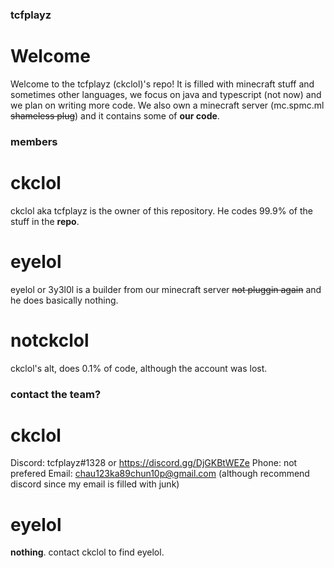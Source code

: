 ### tcfplayz
# Welcome 
Welcome to the tcfplayz (ckclol)'s repo!
It is filled with minecraft stuff and sometimes other languages, we focus on java and typescript (not now) and we plan on writing more code.
We also own a minecraft server (mc.spmc.ml ~~shameless plug~~) and it contains some of **our code**.

### members
# ckclol
ckclol aka tcfplayz is the owner of this repository. He codes 99.9% of the stuff in the **repo**.
# eyelol
eyelol or 3y3l0l is a builder from our minecraft server ~~not pluggin again~~ and he does basically nothing.
# notckclol
ckclol's alt, does 0.1% of code, although the account was lost.

### contact the team?
# ckclol
Discord: tcfplayz#1328 or https://discord.gg/DjGKBtWEZe
Phone: not prefered
Email: chau123ka89chun10p@gmail.com (although recommend discord since my email is filled with junk)

# eyelol
**nothing**. contact ckclol to find eyelol.

